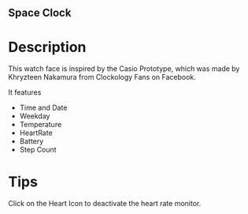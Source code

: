 ## Space Clock
# Description
This watch face is inspired by the Casio Prototype, which was made by Khryzteen Nakamura from Clockology Fans on Facebook.

It features
- Time and Date
- Weekday
- Temperature
- HeartRate
- Battery
- Step Count

# Tips
Click on the Heart Icon to deactivate the heart rate monitor.

